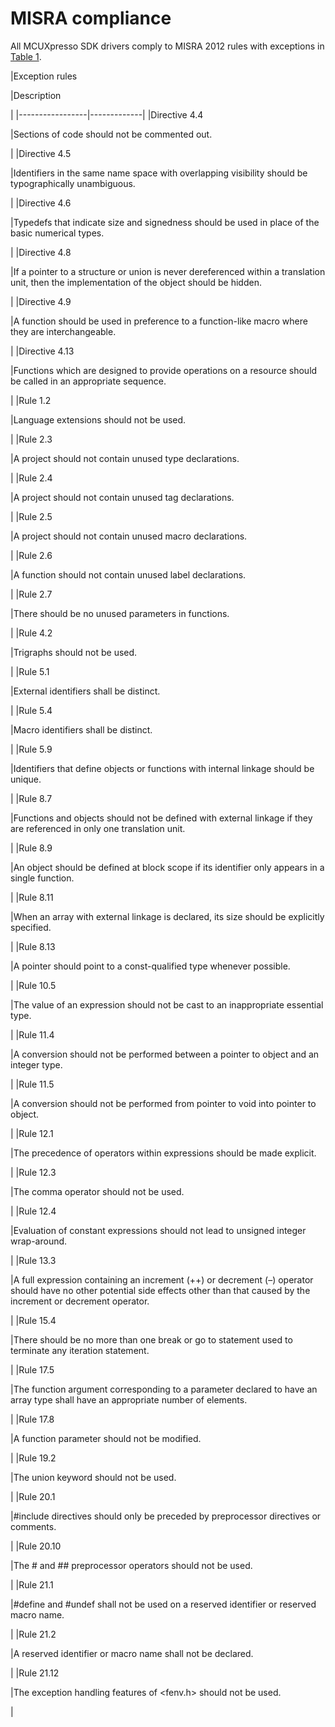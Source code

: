 # MISRA compliance

All MCUXpresso SDK drivers comply to MISRA 2012 rules with exceptions in [Table 1](misra_compliance.md#NEWIDTABLE).

|Exception rules

|Description

|
|-----------------|-------------|
|Directive 4.4

|Sections of code should not be commented out.

|
|Directive 4.5

|Identifiers in the same name space with overlapping visibility should be typographically unambiguous.

|
|Directive 4.6

|Typedefs that indicate size and signedness should be used in place of the basic numerical types.

|
|Directive 4.8

|If a pointer to a structure or union is never dereferenced within a translation unit, then the implementation of the object should be hidden.

|
|Directive 4.9

|A function should be used in preference to a function-like macro where they are interchangeable.

|
|Directive 4.13

|Functions which are designed to provide operations on a resource should be called in an appropriate sequence.

|
|Rule 1.2

|Language extensions should not be used.

|
|Rule 2.3

|A project should not contain unused type declarations.

|
|Rule 2.4

|A project should not contain unused tag declarations.

|
|Rule 2.5

|A project should not contain unused macro declarations.

|
|Rule 2.6

|A function should not contain unused label declarations.

|
|Rule 2.7

|There should be no unused parameters in functions.

|
|Rule 4.2

|Trigraphs should not be used.

|
|Rule 5.1

|External identifiers shall be distinct.

|
|Rule 5.4

|Macro identifiers shall be distinct.

|
|Rule 5.9

|Identifiers that define objects or functions with internal linkage should be unique.

|
|Rule 8.7

|Functions and objects should not be defined with external linkage if they are referenced in only one translation unit.

|
|Rule 8.9

|An object should be defined at block scope if its identifier only appears in a single function.

|
|Rule 8.11

|When an array with external linkage is declared, its size should be explicitly specified.

|
|Rule 8.13

|A pointer should point to a const-qualified type whenever possible.

|
|Rule 10.5

|The value of an expression should not be cast to an inappropriate essential type.

|
|Rule 11.4

|A conversion should not be performed between a pointer to object and an integer type.

|
|Rule 11.5

|A conversion should not be performed from pointer to void into pointer to object.

|
|Rule 12.1

|The precedence of operators within expressions should be made explicit.

|
|Rule 12.3

|The comma operator should not be used.

|
|Rule 12.4

|Evaluation of constant expressions should not lead to unsigned integer wrap-around.

|
|Rule 13.3

|A full expression containing an increment \(++\) or decrement \(–\) operator should have no other potential side effects other than that caused by the increment or decrement operator.

|
|Rule 15.4

|There should be no more than one break or go to statement used to terminate any iteration statement.

|
|Rule 17.5

|The function argument corresponding to a parameter declared to have an array type shall have an appropriate number of elements.

|
|Rule 17.8

|A function parameter should not be modified.

|
|Rule 19.2

|The union keyword should not be used.

|
|Rule 20.1

|\#include directives should only be preceded by preprocessor directives or comments.

|
|Rule 20.10

|The \# and \#\# preprocessor operators should not be used.

|
|Rule 21.1

|\#define and \#undef shall not be used on a reserved identifier or reserved macro name.

|
|Rule 21.2

|A reserved identifier or macro name shall not be declared.

|
|Rule 21.12

|The exception handling features of <fenv.h\> should not be used.

|

